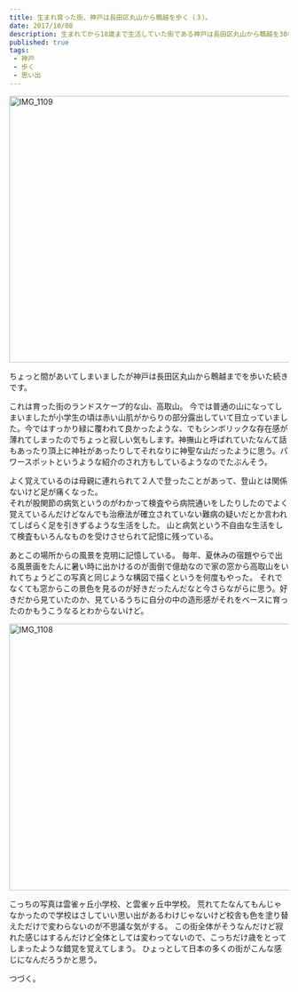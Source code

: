 ```yaml
---
title: 生まれ育った街、神戸は長田区丸山から鵯越を歩く（３）。
date: 2017/10/08
description: 生まれてから18歳まで生活していた街である神戸は長田区丸山から鵯越を30年ぶりくらいに歩いてみた。
published: true
tags: 
 - 神戸
 - 歩く
 - 思い出
---
```


<a data-flickr-embed="true"  href="https://www.flickr.com/photos/shigeki_takeguchi/37136304166/in/dateposted-public/" title="IMG_1109"><img src="https://farm5.staticflickr.com/4413/37136304166_ecc5d606cc_z.jpg" width="640" height="480" alt="IMG_1109"></a><script async src="//embedr.flickr.com/assets/client-code.js" charset="utf-8"></script>

ちょっと間があいてしまいましたが神戸は長田区丸山から鵯越までを歩いた続きです。

これは育った街のランドスケープ的な山、高取山。
今では普通の山になってしまいましたが小学生の頃は赤い山肌がからりの部分露出していて目立っていました。今ではすっかり緑に覆われて良かったような、でもシンボリックな存在感が薄れてしまったのでちょっと寂しい気もします。神撫山と呼ばれていたなんて話もあったり頂上に神社があったりしてそれなりに神聖な山だったように思う。パワースポットというような紹介のされ方もしているようなのでたぶんそう。  

<!-- more -->

よく覚えているのは母親に連れられて２人で登ったことがあって、登山とは関係ないけど足が痛くなった。  
それが股関節の病気というのがわかって検査やら病院通いをしたりしたのでよく覚えているんだけどなんでも治療法が確立されていない難病の疑いだとか言われてしばらく足を引きずるような生活をした。
山と病気という不自由な生活をして検査もいろんなものを受けさせられて記憶に残っている。

あとこの場所からの風景を克明に記憶している。
毎年、夏休みの宿題やらで出る風景画をたんに暑い時に出かけるのが面倒で億劫なので家の窓から高取山をいれてちょうどこの写真と同じような構図で描くというを何度もやった。
それでなくても窓からこの景色を見るのが好きだったんだなと今さらながらに思う。好きだから見ていたのか、見ているうちに自分の中の造形感がそれをベースに育ったのかもうこうなるとわからないけど。  

<a data-flickr-embed="true"  href="https://www.flickr.com/photos/shigeki_takeguchi/37153962222/in/dateposted-public/" title="IMG_1108"><img src="https://farm5.staticflickr.com/4419/37153962222_edaba1880d_z.jpg" width="640" height="480" alt="IMG_1108"></a><script async src="//embedr.flickr.com/assets/client-code.js" charset="utf-8"></script>

こっちの写真は雲雀ヶ丘小学校、と雲雀ヶ丘中学校。
荒れてたなんてもんじゃなかったので学校はさしていい思い出があるわけじゃないけど校舎も色を塗り替えただけで変わらないのが不思議な気がする。
この街全体がそうなんだけど寂れた感じはするんだけど全体としては変わってないので、こっちだけ歳をとってしまったような錯覚を覚えてしまう。
ひょっとして日本の多くの街がこんな感じになんだろうかと思う。

つづく。
